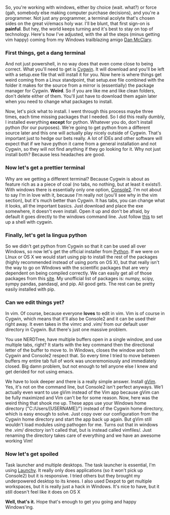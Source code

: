 <!-- 
.. title: Working with Windows
.. slug: working-with-windows
.. date: 2013-06-10 07:41:33 UTC-05:00
.. tags: 
.. category: 
.. link: 
.. description: 
.. type: text
-->

<p>
So, you're working with windows, either by choice (wait. what?) or force (gah, somebody else making computer purchase decisions), and you're a programmer. Not just any programmer, a terminal acolyte that's chosen sides on the great vi/emacs holy war. I'll be blunt, that first sign-on is <strong>painful</strong>. But hey, the world keeps turning and it's best to stay on top of technology. Here's how I've adjusted, with the all the steps (minus getting vim happy) coming from my Windows trailblazing amigo <a href="https://twitter.com/dan_mcclary‎">Dan McClary</a>.
</p>

<!-- TEASER_END -->

<h3>First things, get a dang terminal</h3>
<p>
And not just powershell, in no way does that even come close to being correct.  What you'll need to get is <a href="www.cygwin.com">Cygwin</a>.  It will download and you'll be left with a setup.exe file that will install it for you.  Now here is where things get weird coming from a Linux standpoint, that setup.exe file combined with the folder it makes for the source from a mirror is (essentially) the package manager for Cygwin. <strong>Weird</strong>. So if you are like me and like clean folders, don't delete either of them.  You'll just have to download them again later when you need to change what packages to install.
</p>

<p>
Now, let's pick what to install.  I went through this process maybe three times, each time missing packages that I needed.  So I did this really dumbly, I installed everything <strong>except</strong> for python. Whatever you do, don't install python (for our purposes). We're going to get python from a different source later and this one will actually play nicely outside of Cygwin.  That's important just to hedge our bets really.  A lot of IDEs and other software will expect that if we have python it came from a general installation and not Cygwin, so they will not find anything if they go looking for it.  Why not just install both?  Because less headaches are good.
</p>

<h3>Now let's get a prettier terminal</h3>
<p>
Why are we getting a different terminal? Because Cygwin is about as feature rich as a a piece of coal (no tabs, no nothing, but at least it exists!).
With windows there is essentially only one option, <a href="http://sourceforge.net/projects/console/">Console2</a>.  I'm not about to say I'm in love with it, because I'm really not (you'll see why in the vim section), but it's much better than Cygwin. It has tabs, you can change what it looks, all the important basics.  Just download and place the exe somewhere, it doesn't even install. Open it up and don't be afraid, by default it goes directly to the windows command line. Just follow <a href="http://blog.quibb.org/2011/11/configuring-console2-with-cygwin/">this</a> to set up a shell with cygwin.
</p>

<h3>Finally, let's get la lingua python</h3>
<p>
So we didn't get python from Cygwin so that it can be used all over Windows, so now let's get the official installer from <a href="http://www.python.org/getit/windows/">Python</a>. If we were on LInux or OS X we would start using pip to install the rest of the packages (highly recommended instead of using ports on OS X), but that really isn't the way to go on WIndows with the scientific packages that are very dependent on being compiled correctly. We can easily get all of those packages from this <a href="http://www.lfd.uci.edu/~gohlke/pythonlibs/">site</a>. My unofficial list of packages is: numpy, scipy, sympy pandas, pandasql, and pip. All good gets. The rest can be pretty easily installed with pip.
</p>

<h3>Can we edit things yet?</h3>
<p>
In vim. Of course, because everyone <strong>loves</strong> to edit in vim. Vim is of course in Cygwin, which means that it'll also be Console2 and it can be used their right away. It even takes in the vimrc and .vim/ from our default user directory in Cygwin. But there's just one massive problem.
</p>

<p>
You use NERDTree, have multiple buffers open in a single window, and use multiple tabs, right? It starts with the key command <CTRL + W> then the directional letter of the buffer to move to. In Windows, <CTRL + W> closes the window and both Cygwin and Console2 respect that. So every time I tried to move between buffers my entire tab full of work was unceremoniously and immediately closed. Big damn problem, but not enough to tell anyone else I knew and get derided for not using emacs.
</p>

<p>
We have to look deeper and there is a really simple answer. Install <a href="http://www.vim.org/download.php#pc">gVim</a>.  Yes, it's not on the command line, but Console2 isn't perfect anyways. We'l actually even want to use gVim instead of the Vim app because gVim can be fully maximized and Vim can't be for some reason. Now, here was the weird thing that shook me up. These apps use your Windows home directory ("C:/Users/[USERNAME]/") instead of the Cygwin home directory, which is easy enough to solve. Just copy over our configuration from the Cygwin home directory and start the app back up again. But gVim still wouldn't load modules using pathogen for me. Turns out that in windows the .vim/ directory isn't called that, but is instead called vimfiles/.  Just renaming the directory takes care of everything and we have an awesome working Vim!
</p>


<h3>Now let's get spoiled</h3>
<p>
Task launcher and multiple desktops. The task launcher is essential, I'm using <a href="www.launchy.net/‎">Launchy</a>. It really only does applications (so it won't pick up Console2) but it is responsive.  I tried others but they brought my underpowered desktop to its knees. I also used Dexpot to get multiple workspaces, but it is really just a hack in Windows.  It's nice to have, but it still doesn't feel like it does on OS X
</p>

<strong>Well, that's it.</strong> Hope that's enough to get you going and happy Windows'ing.

